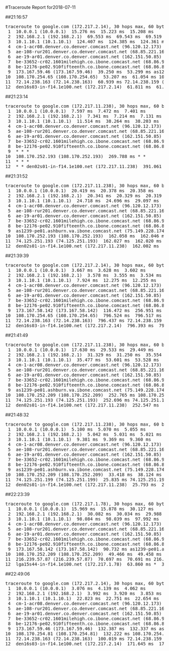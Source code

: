 #Traceroute Report for2018-07-11

##21:16:57

<p><pre><samp>traceroute to google.com (172.217.2.14), 30 hops max, 60 byte packets
 1  10.0.0.1 (10.0.0.1)  15.276 ms  15.223 ms  15.208 ms
 2  192.168.2.1 (192.168.2.1)  69.553 ms  69.543 ms  69.519 ms
 3  10.1.10.1 (10.1.10.1)  124.407 ms  124.385 ms  124.361 ms
 4  cm-1-acr08.denver.co.denver.comcast.net (96.120.12.173)  155.513 ms  155.428 ms  155.464 ms
 5  ae-108-rur201.denver.co.denver.comcast.net (68.85.221.161)  159.524 ms  159.485 ms  159.469 ms
 6  ae-19-ar01.denver.co.denver.comcast.net (162.151.50.85)  468.645 ms  367.783 ms  367.681 ms
 7  be-33652-cr02.1601milehigh.co.ibone.comcast.net (68.86.92.121)  62.122 ms  35.291 ms  43.934 ms
 8  be-12176-pe02.910fifteenth.co.ibone.comcast.net (68.86.83.94)  43.860 ms  39.366 ms  43.760 ms
 9  173.167.59.46 (173.167.59.46)  39.250 ms  53.299 ms as1239-pe01.ashburn.va.ibone.comcast.net (75.149.228.174)  53.255 ms
10  108.170.254.65 (108.170.254.65)  53.207 ms  61.054 ms 108.170.254.81 (108.170.254.81)  61.007 ms
11  72.14.238.163 (72.14.238.163)  60.939 ms 72.14.238.159 (72.14.238.159)  109.475 ms 72.14.238.163 (72.14.238.163)  61.930 ms
12  den16s03-in-f14.1e100.net (172.217.2.14)  61.811 ms  61.749 ms  65.866 ms</samp></pre></p>

##21:23:14

<p><pre><samp>traceroute to google.com (172.217.11.238), 30 hops max, 60 byte packets
 1  10.0.0.1 (10.0.0.1)  7.597 ms  7.472 ms  7.401 ms
 2  192.168.2.1 (192.168.2.1)  7.341 ms  7.214 ms  7.131 ms
 3  10.1.10.1 (10.1.10.1)  11.514 ms  38.264 ms  38.203 ms
 4  cm-1-acr08.denver.co.denver.comcast.net (96.120.12.173)  39.107 ms  39.042 ms  38.993 ms
 5  ae-108-rur201.denver.co.denver.comcast.net (68.85.221.161)  37.882 ms  37.848 ms  37.780 ms
 6  ae-19-ar01.denver.co.denver.comcast.net (162.151.50.85)  390.074 ms  333.780 ms *
 7  be-33652-cr02.1601milehigh.co.ibone.comcast.net (68.86.92.121)  97.910 ms  116.220 ms  97.808 ms
 8  be-12176-pe02.910fifteenth.co.ibone.comcast.net (68.86.83.94)  97.753 ms  67.880 ms  82.832 ms
 9  * * *
10  108.170.252.193 (108.170.252.193)  269.788 ms * *
11  * * *
12  * * den02s01-in-f14.1e100.net (172.217.11.238)  391.061 ms</samp></pre></p>

##21:31:52

<p><pre><samp>traceroute to google.com (172.217.11.238), 30 hops max, 60 byte packets
 1  10.0.0.1 (10.0.0.1)  20.419 ms  20.378 ms  20.358 ms
 2  192.168.2.1 (192.168.2.1)  20.341 ms  20.329 ms  20.319 ms
 3  10.1.10.1 (10.1.10.1)  24.718 ms  24.696 ms  29.097 ms
 4  cm-1-acr08.denver.co.denver.comcast.net (96.120.12.173)  45.704 ms  78.766 ms  103.273 ms
 5  ae-108-rur201.denver.co.denver.comcast.net (68.85.221.161)  56.832 ms  56.825 ms  56.817 ms
 6  ae-19-ar01.denver.co.denver.comcast.net (162.151.50.85)  244.141 ms  197.991 ms  197.884 ms
 7  be-33652-cr02.1601milehigh.co.ibone.comcast.net (68.86.92.121)  61.172 ms  89.340 ms  99.433 ms
 8  be-12176-pe02.910fifteenth.co.ibone.comcast.net (68.86.83.94)  89.240 ms  43.936 ms  43.916 ms
 9  as1239-pe01.ashburn.va.ibone.comcast.net (75.149.228.174)  210.470 ms  210.462 ms 173.167.59.46 (173.167.59.46)  162.077 ms
10  108.170.252.193 (108.170.252.193)  162.058 ms  162.046 ms 108.170.252.209 (108.170.252.209)  162.039 ms
11  74.125.251.193 (74.125.251.193)  162.027 ms  162.020 ms  162.010 ms
12  den02s01-in-f14.1e100.net (172.217.11.238)  162.002 ms  161.995 ms  606.002 ms</samp></pre></p>

##21:39:39

<p><pre><samp>traceroute to google.com (172.217.2.14), 30 hops max, 60 byte packets
 1  10.0.0.1 (10.0.0.1)  3.667 ms  3.628 ms  3.602 ms
 2  192.168.2.1 (192.168.2.1)  3.578 ms  3.555 ms  3.534 ms
 3  10.1.10.1 (10.1.10.1)  7.924 ms  12.275 ms  12.255 ms
 4  cm-1-acr08.denver.co.denver.comcast.net (96.120.12.173)  36.850 ms  36.828 ms  36.808 ms
 5  ae-108-rur201.denver.co.denver.comcast.net (68.85.221.161)  36.787 ms  41.113 ms  41.087 ms
 6  ae-19-ar01.denver.co.denver.comcast.net (162.151.50.85)  143.663 ms  131.241 ms  131.177 ms
 7  be-33652-cr02.1601milehigh.co.ibone.comcast.net (68.86.92.121)  28.542 ms  30.506 ms  30.473 ms
 8  be-12176-pe02.910fifteenth.co.ibone.comcast.net (68.86.83.94)  30.438 ms  36.687 ms  36.624 ms
 9  173.167.58.142 (173.167.58.142)  116.472 ms  256.951 ms  473.354 ms
10  108.170.254.65 (108.170.254.65)  796.524 ms  796.517 ms 108.170.254.81 (108.170.254.81)  796.448 ms
11  72.14.238.163 (72.14.238.163)  796.437 ms 72.14.238.159 (72.14.238.159)  796.451 ms 72.14.238.163 (72.14.238.163)  796.419 ms
12  den16s03-in-f14.1e100.net (172.217.2.14)  796.393 ms  796.381 ms  796.377 ms</samp></pre></p>

##21:41:49

<p><pre><samp>traceroute to google.com (172.217.11.238), 30 hops max, 60 byte packets
 1  10.0.0.1 (10.0.0.1)  17.630 ms  29.533 ms  29.449 ms
 2  192.168.2.1 (192.168.2.1)  31.329 ms  31.250 ms  35.554 ms
 3  10.1.10.1 (10.1.10.1)  35.477 ms  53.601 ms  53.528 ms
 4  cm-1-acr08.denver.co.denver.comcast.net (96.120.12.173)  148.573 ms  148.496 ms  148.416 ms
 5  ae-108-rur201.denver.co.denver.comcast.net (68.85.221.161)  131.545 ms  131.463 ms  131.397 ms
 6  ae-19-ar01.denver.co.denver.comcast.net (162.151.50.85)  470.967 ms  381.379 ms  318.837 ms
 7  be-33652-cr02.1601milehigh.co.ibone.comcast.net (68.86.92.121)  71.046 ms  46.798 ms  71.049 ms
 8  be-12176-pe02.910fifteenth.co.ibone.comcast.net (68.86.83.94)  71.030 ms  71.013 ms  71.014 ms
 9  as1239-pe01.ashburn.va.ibone.comcast.net (75.149.228.174)  318.764 ms 173.167.59.46 (173.167.59.46)  250.478 ms  250.436 ms
10  108.170.252.209 (108.170.252.209)  252.765 ms 108.170.252.193 (108.170.252.193)  252.736 ms  252.714 ms
11  74.125.251.193 (74.125.251.193)  252.696 ms 74.125.251.199 (74.125.251.199)  252.596 ms  252.572 ms
12  den02s01-in-f14.1e100.net (172.217.11.238)  252.547 ms  252.528 ms  252.506 ms</samp></pre></p>

##21:48:32

<p><pre><samp>traceroute to google.com (172.217.11.238), 30 hops max, 60 byte packets
 1  10.0.0.1 (10.0.0.1)  5.100 ms  5.070 ms  5.055 ms
 2  192.168.2.1 (192.168.2.1)  5.042 ms  5.031 ms  5.021 ms
 3  10.1.10.1 (10.1.10.1)  9.381 ms  9.369 ms  9.360 ms
 4  cm-1-acr08.denver.co.denver.comcast.net (96.120.12.173)  33.712 ms  33.708 ms  33.701 ms
 5  ae-108-rur201.denver.co.denver.comcast.net (68.85.221.161)  33.695 ms  33.689 ms  33.682 ms
 6  ae-19-ar01.denver.co.denver.comcast.net (162.151.50.85)  38.064 ms  28.733 ms  28.703 ms
 7  be-33652-cr02.1601milehigh.co.ibone.comcast.net (68.86.92.121)  31.099 ms  32.274 ms  31.072 ms
 8  be-12176-pe02.910fifteenth.co.ibone.comcast.net (68.86.83.94)  28.642 ms  21.833 ms  26.241 ms
 9  as1239-pe01.ashburn.va.ibone.comcast.net (75.149.228.174)  36.282 ms 173.167.58.142 (173.167.58.142)  33.591 ms  33.482 ms
10  108.170.252.209 (108.170.252.209)  33.418 ms  38.124 ms  38.055 ms
11  74.125.251.199 (74.125.251.199)  25.835 ms 74.125.251.193 (74.125.251.193)  30.263 ms 74.125.251.199 (74.125.251.199)  30.249 ms
12  den02s01-in-f14.1e100.net (172.217.11.238)  25.793 ms  25.784 ms  31.251 ms</samp></pre></p>

##22:23:39

<p><pre><samp>traceroute to google.com (172.217.1.78), 30 hops max, 60 byte packets
 1  10.0.0.1 (10.0.0.1)  15.969 ms  15.878 ms  30.127 ms
 2  192.168.2.1 (192.168.2.1)  30.082 ms  30.034 ms  29.988 ms
 3  10.1.10.1 (10.1.10.1)  98.084 ms  98.039 ms  97.992 ms
 4  cm-1-acr08.denver.co.denver.comcast.net (96.120.12.173)  122.386 ms  127.573 ms  122.287 ms
 5  ae-108-rur201.denver.co.denver.comcast.net (68.85.221.161)  122.223 ms  124.297 ms  124.252 ms
 6  ae-19-ar01.denver.co.denver.comcast.net (162.151.50.85)  129.904 ms  60.159 ms  60.037 ms
 7  be-33652-cr02.1601milehigh.co.ibone.comcast.net (68.86.92.121)  23.698 ms  23.595 ms  27.770 ms
 8  be-12176-pe02.910fifteenth.co.ibone.comcast.net (68.86.83.94)  23.397 ms  42.043 ms  41.978 ms
 9  173.167.58.142 (173.167.58.142)  90.732 ms as1239-pe01.ashburn.va.ibone.comcast.net (75.149.228.174)  49.503 ms 173.167.58.142 (173.167.58.142)  55.021 ms
10  108.170.252.209 (108.170.252.209)  49.466 ms  49.458 ms  49.448 ms
11  216.239.57.87 (216.239.57.87)  70.697 ms  70.691 ms 216.239.57.185 (216.239.57.185)  28.834 ms
12  lga15s44-in-f14.1e100.net (172.217.1.78)  63.860 ms *  377.894 ms</samp></pre></p>

##22:49:06

<p><pre><samp>traceroute to google.com (172.217.2.14), 30 hops max, 60 byte packets
 1  10.0.0.1 (10.0.0.1)  3.076 ms  4.139 ms  4.062 ms
 2  192.168.2.1 (192.168.2.1)  3.992 ms  3.920 ms  3.853 ms
 3  10.1.10.1 (10.1.10.1)  22.823 ms  22.751 ms  22.654 ms
 4  cm-1-acr08.denver.co.denver.comcast.net (96.120.12.173)  39.860 ms  39.786 ms  39.714 ms
 5  ae-108-rur201.denver.co.denver.comcast.net (68.85.221.161)  39.066 ms  38.993 ms  38.921 ms
 6  ae-19-ar01.denver.co.denver.comcast.net (162.151.50.85)  194.035 ms  186.111 ms  154.999 ms
 7  be-33652-cr02.1601milehigh.co.ibone.comcast.net (68.86.92.121)  53.368 ms  53.357 ms  53.331 ms
 8  be-12176-pe02.910fifteenth.co.ibone.comcast.net (68.86.83.94)  57.573 ms  39.549 ms  39.422 ms
 9  173.167.59.46 (173.167.59.46)  132.387 ms  132.337 ms as1239-pe01.ashburn.va.ibone.comcast.net (75.149.228.174)  132.278 ms
10  108.170.254.81 (108.170.254.81)  132.222 ms 108.170.254.65 (108.170.254.65)  178.708 ms  123.015 ms
11  72.14.238.163 (72.14.238.163)  100.019 ms 72.14.238.159 (72.14.238.159)  326.195 ms  326.066 ms
12  den16s03-in-f14.1e100.net (172.217.2.14)  171.645 ms  171.594 ms  171.527 ms</samp></pre></p>

